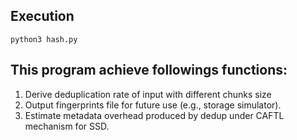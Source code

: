 ## Execution
`python3 hash.py`

## This program achieve followings functions: 
1. Derive deduplication rate of input with different chunks size 
2. Output fingerprints file for future use (e.g., storage simulator).
3. Estimate metadata overhead produced by dedup under CAFTL mechanism for SSD.
